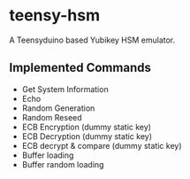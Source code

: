 # teensy-hsm
A Teensyduino based Yubikey HSM emulator.

## Implemented Commands
- Get System Information
- Echo
- Random Generation
- Random Reseed
- ECB Encryption (dummy static key)
- ECB Decryption (dummy static key)
- ECB decrypt & compare (dummy static key)
- Buffer loading
- Buffer random loading
